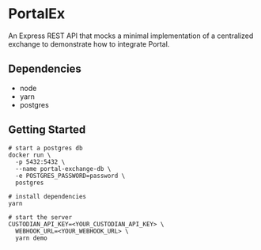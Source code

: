 # PortalEx

An Express REST API that mocks a minimal implementation of a centralized exchange to demonstrate how to integrate Portal.

## Dependencies

- node
- yarn
- postgres

## Getting Started

```
# start a postgres db
docker run \
  -p 5432:5432 \
  --name portal-exchange-db \
  -e POSTGRES_PASSWORD=password \
  postgres

# install dependencies
yarn

# start the server
CUSTODIAN_API_KEY=<YOUR_CUSTODIAN_API_KEY> \
  WEBHOOK_URL=<YOUR_WEBHOOK_URL> \
  yarn demo
```
